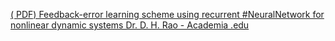 [( PDF) Feedback-error learning scheme using recurrent #NeuralNetwork for nonlinear dynamic systems   Dr. D. H. Rao - Academia .edu](https://qi.tc/qi/120674)